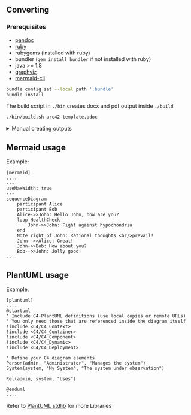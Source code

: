 ## Converting

### Prerequisites

- [pandoc][1]
- [ruby][2]
- rubygems (installed with ruby)
- bundler (`gem install bundler` if not installed with ruby)
- java >= 1.8
- [graphviz][3]
- [mermaid-cli][4]


```bash
bundle config set --local path '.bundle'
bundle install
```

The build script in `./bin` creates docx and pdf output inside `./build`

```bash
./bin/build.sh arc42-template.adoc
```

<details>

<summary>Manual creating outputs</summary>

## Asciidoc to docx

### Command

```bash
INPUT_ADOC=arc42-template.adoc
bundle exec asciidoctor -r asciidoctor-diagram --backend docbook --out-file - $INPUT_ADOC| \
pandoc --from docbook --to docx --output $INPUT_ADOC.docx
```

## Asciidoc to pdf

### Command

```bash
bundle exec asciidoctor-pdf -r asciidoctor-diagram arc42-template.adoc
```

</details>

## Mermaid usage

Example:
```asciidoc
[mermaid]
....
---
useMaxWidth: true
---
sequenceDiagram
    participant Alice
    participant Bob
    Alice->>John: Hello John, how are you?
    loop HealthCheck
        John->>John: Fight against hypochondria
    end
    Note right of John: Rational thoughts <br/>prevail!
    John-->>Alice: Great!
    John->>Bob: How about you?
    Bob-->>John: Jolly good!
....
```

## PlantUML usage

Example:
```asciidoc
[plantuml]
....
@startuml
' Include C4-PlantUML definitions (use local copies or remote URLs)
' You only need those that are referenced inside the diagram itself
!include <C4/C4_Context>
!include <C4/C4_Container>
!include <C4/C4_Component>
!include <C4/C4_Dynamic>
!include <C4/C4_Deployment>

' Define your C4 diagram elements
Person(admin, "Administrator", "Manages the system")
System(system, "My System", "The system under observation")

Rel(admin, system, "Uses")

@enduml
....
```

Refer to [PlantUML stdlib][5] for more Libraries

[1]: https://pandoc.org/installing.html
[2]: https://www.ruby-lang.org/en/documentation/installation/
[3]: https://graphviz.org/download/
[4]: https://github.com/mermaid-js/mermaid-cli?tab=readme-ov-file#installation
[5]: https://plantuml.com/stdlib
